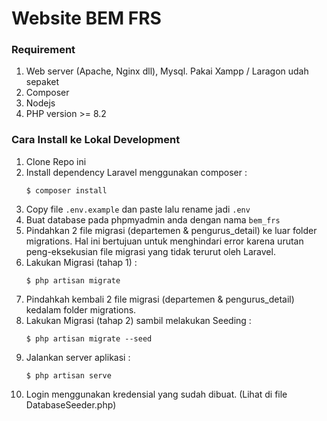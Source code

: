 # Website BEM FRS

### Requirement
1. Web server (Apache, Nginx dll), Mysql. Pakai Xampp / Laragon udah sepaket
2. Composer
3. Nodejs
4. PHP version >= 8.2

### Cara Install ke Lokal Development
1. Clone Repo ini
2. Install dependency Laravel menggunakan composer :
   ```
   $ composer install
   ```
3. Copy file ``.env.example`` dan paste lalu rename jadi ``.env``
4. Buat database pada phpmyadmin anda dengan nama ``bem_frs`` 
5. Pindahkan 2 file migrasi (departemen & pengurus_detail) ke luar folder migrations. Hal ini bertujuan untuk menghindari error karena urutan peng-eksekusian file migrasi yang tidak terurut oleh Laravel.
6. Lakukan Migrasi (tahap 1) :
    ```
    $ php artisan migrate
    ```
7. Pindahkah kembali 2 file migrasi (departemen & pengurus_detail) kedalam folder migrations.
8. Lakukan Migrasi (tahap 2) sambil melakukan Seeding :
    ```
    $ php artisan migrate --seed
    ```
9. Jalankan server aplikasi :
    ```
    $ php artisan serve
    ```
10. Login menggunakan kredensial yang sudah dibuat. (Lihat di file DatabaseSeeder.php)
